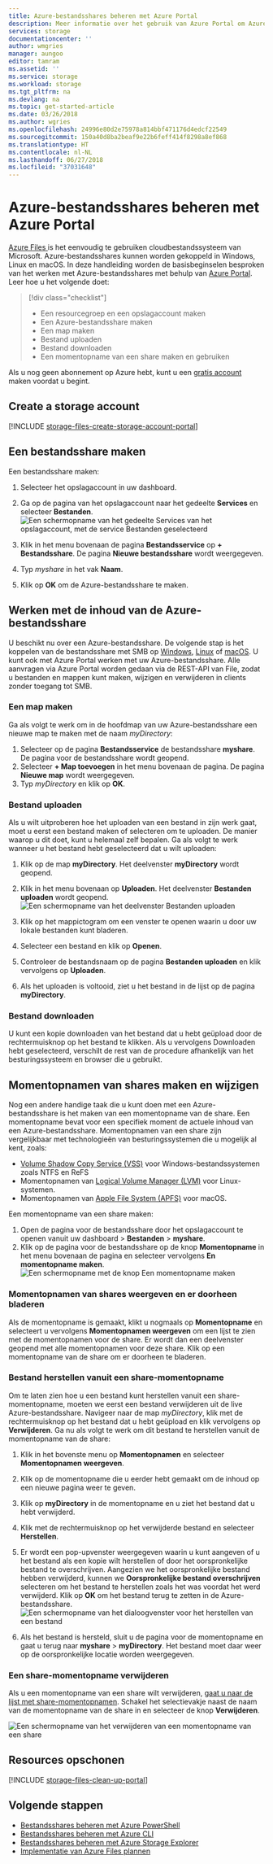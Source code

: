 ```yaml
---
title: Azure-bestandsshares beheren met Azure Portal
description: Meer informatie over het gebruik van Azure Portal om Azure Files te beheren.
services: storage
documentationcenter: ''
author: wmgries
manager: aungoo
editor: tamram
ms.assetid: ''
ms.service: storage
ms.workload: storage
ms.tgt_pltfrm: na
ms.devlang: na
ms.topic: get-started-article
ms.date: 03/26/2018
ms.author: wgries
ms.openlocfilehash: 24996e80d2e75978a814bbf471176d4edcf22549
ms.sourcegitcommit: 150a40d8ba2beaf9e22b6feff414f8298a8ef868
ms.translationtype: HT
ms.contentlocale: nl-NL
ms.lasthandoff: 06/27/2018
ms.locfileid: "37031648"
---
```

# <a name="managing-azure-file-shares-with-the-azure-portal"></a>Azure-bestandsshares beheren met Azure Portal 
[Azure Files ](storage-files-introduction.md) is het eenvoudig te gebruiken cloudbestandssysteem van Microsoft. Azure-bestandsshares kunnen worden gekoppeld in Windows, Linux en macOS. In deze handleiding worden de basisbeginselen besproken van het werken met Azure-bestandsshares met behulp van [Azure Portal](https://portal.azure.com/). Leer hoe u het volgende doet:

> [!div class="checklist"]
> * Een resourcegroep en een opslagaccount maken
> * Een Azure-bestandsshare maken 
> * Een map maken
> * Bestand uploaden 
> * Bestand downloaden
> * Een momentopname van een share maken en gebruiken

Als u nog geen abonnement op Azure hebt, kunt u een [gratis account](https://azure.microsoft.com/free/?WT.mc_id=A261C142F) maken voordat u begint.

## <a name="create-a-storage-account"></a>Create a storage account
[!INCLUDE [storage-files-create-storage-account-portal](../../../includes/storage-files-create-storage-account-portal.md)]

## <a name="create-a-file-share"></a>Een bestandsshare maken
Een bestandsshare maken:

1. Selecteer het opslagaccount in uw dashboard.
2. Ga op de pagina van het opslagaccount naar het gedeelte **Services** en selecteer **Bestanden**.
    ![Een schermopname van het gedeelte Services van het opslagaccount, met de service Bestanden geselecteerd](media/storage-how-to-use-files-portal/create-file-share-1.png)

3. Klik in het menu bovenaan de pagina **Bestandsservice** op **+ Bestandsshare**. De pagina **Nieuwe bestandsshare** wordt weergegeven.
4. Typ *myshare* in het vak **Naam**.
5. Klik op **OK** om de Azure-bestandsshare te maken.

## <a name="work-with-the-contents-of-the-azure-file-share"></a>Werken met de inhoud van de Azure-bestandsshare
U beschikt nu over een Azure-bestandsshare. De volgende stap is het koppelen van de bestandsshare met SMB op [Windows](storage-how-to-use-files-windows.md), [Linux](storage-how-to-use-files-linux.md) of [macOS](storage-how-to-use-files-mac.md). U kunt ook met Azure Portal werken met uw Azure-bestandsshare. Alle aanvragen via Azure Portal worden gedaan via de REST-API van File, zodat u bestanden en mappen kunt maken, wijzigen en verwijderen in clients zonder toegang tot SMB.

### <a name="create-a-directory"></a>Een map maken
Ga als volgt te werk om in de hoofdmap van uw Azure-bestandsshare een nieuwe map te maken met de naam *myDirectory*:

1. Selecteer op de pagina **Bestandsservice** de bestandsshare **myshare**. De pagina voor de bestandsshare wordt geopend.
2. Selecteer **+ Map toevoegen** in het menu bovenaan de pagina. De pagina **Nieuwe map** wordt weergegeven.
3. Typ *myDirectory* en klik op **OK**.

### <a name="upload-a-file"></a>Bestand uploaden 
Als u wilt uitproberen hoe het uploaden van een bestand in zijn werk gaat, moet u eerst een bestand maken of selecteren om te uploaden. De manier waarop u dit doet, kunt u helemaal zelf bepalen. Ga als volgt te werk wanneer u het bestand hebt geselecteerd dat u wilt uploaden:

1. Klik op de map **myDirectory**. Het deelvenster **myDirectory** wordt geopend.
2. Klik in het menu bovenaan op **Uploaden**. Het deelvenster **Bestanden uploaden** wordt geopend.  
    ![Een schermopname van het deelvenster Bestanden uploaden](media/storage-how-to-use-files-portal/upload-file-1.png)

3. Klik op het mappictogram om een venster te openen waarin u door uw lokale bestanden kunt bladeren. 
4. Selecteer een bestand en klik op **Openen**. 
5. Controleer de bestandsnaam op de pagina **Bestanden uploaden** en klik vervolgens op **Uploaden**.
6. Als het uploaden is voltooid, ziet u het bestand in de lijst op de pagina **myDirectory**.

### <a name="download-a-file"></a>Bestand downloaden
U kunt een kopie downloaden van het bestand dat u hebt geüpload door de rechtermuisknop op het bestand te klikken. Als u vervolgens Downloaden hebt geselecteerd, verschilt de rest van de procedure afhankelijk van het besturingssysteem en browser die u gebruikt.

## <a name="create-and-modify-share-snapshots"></a>Momentopnamen van shares maken en wijzigen
Nog een andere handige taak die u kunt doen met een Azure-bestandsshare is het maken van een momentopname van de share. Een momentopname bevat voor een specifiek moment de actuele inhoud van een Azure-bestandsshare. Momentopnamen van een share zijn vergelijkbaar met technologieën van besturingssystemen die u mogelijk al kent, zoals:
- [Volume Shadow Copy Service (VSS)](https://docs.microsoft.com/en-us/windows/desktop/VSS/volume-shadow-copy-service-portal) voor Windows-bestandssystemen zoals NTFS en ReFS
- Momentopnamen van [Logical Volume Manager (LVM)](https://en.wikipedia.org/wiki/Logical_Volume_Manager_(Linux)#Basic_functionality) voor Linux-systemen.
- Momentopnamen van [Apple File System (APFS)](https://developer.apple.com/library/content/documentation/FileManagement/Conceptual/APFS_Guide/Features/Features.html) voor macOS. 

Een momentopname van een share maken:

1. Open de pagina voor de bestandsshare door het opslagaccount te openen vanuit uw dashboard > **Bestanden** > **myshare**. 
2. Klik op de pagina voor de bestandsshare op de knop **Momentopname** in het menu bovenaan de pagina en selecteer vervolgens **En momentopname maken**.  
    ![Een schermopname met de knop Een momentopname maken](media/storage-how-to-use-files-portal/create-snapshot-1.png)

### <a name="list-and-browse-share-snapshots"></a>Momentopnamen van shares weergeven en er doorheen bladeren
Als de momentopname is gemaakt, klikt u nogmaals op **Momentopname** en selecteert u vervolgens **Momentopnamen weergeven** om een lijst te zien met de momentopnamen voor de share. Er wordt dan een deelvenster geopend met alle momentopnamen voor deze share. Klik op een momentopname van de share om er doorheen te bladeren.

### <a name="restore-from-a-share-snapshot"></a>Bestand herstellen vanuit een share-momentopname
Om te laten zien hoe u een bestand kunt herstellen vanuit een share-momentopname, moeten we eerst een bestand verwijderen uit de live Azure-bestandsshare. Navigeer naar de map *myDirectory*, klik met de rechtermuisknop op het bestand dat u hebt geüpload en klik vervolgens op **Verwijderen**. Ga nu als volgt te werk om dit bestand te herstellen vanuit de momentopname van de share:

1. Klik in het bovenste menu op **Momentopnamen** en selecteer **Momentopnamen weergeven**. 
2. Klik op de momentopname die u eerder hebt gemaakt om de inhoud op een nieuwe pagina weer te geven. 
3. Klik op **myDirectory** in de momentopname en u ziet het bestand dat u hebt verwijderd. 
4. Klik met de rechtermuisknop op het verwijderde bestand en selecteer **Herstellen**.
5. Er wordt een pop-upvenster weergegeven waarin u kunt aangeven of u het bestand als een kopie wilt herstellen of door het oorspronkelijke bestand te overschrijven. Aangezien we het oorspronkelijke bestand hebben verwijderd, kunnen we **Oorspronkelijke bestand overschrijven** selecteren om het bestand te herstellen zoals het was voordat het werd verwijderd. Klik op **OK** om het bestand terug te zetten in de Azure-bestandsshare.  
    ![Een schermopname van het dialoogvenster voor het herstellen van een bestand](media/storage-how-to-use-files-portal/restore-snapshot-1.png)

6. Als het bestand is hersteld, sluit u de pagina voor de momentopname en gaat u terug naar **myshare** > **myDirectory**. Het bestand moet daar weer op de oorspronkelijke locatie worden weergegeven.

### <a name="delete-a-share-snapshot"></a>Een share-momentopname verwijderen
Als u een momentopname van een share wilt verwijderen, [gaat u naar de lijst met share-momentopnamen](#list-and-browse-a-share-snapshot). Schakel het selectievakje naast de naam van de momentopname van de share in en selecteer de knop **Verwijderen**.

![Een schermopname van het verwijderen van een momentopname van een share](media/storage-how-to-use-files-portal/delete-snapshot-1.png)

## <a name="clean-up-resources"></a>Resources opschonen
[!INCLUDE [storage-files-clean-up-portal](../../../includes/storage-files-clean-up-portal.md)]

## <a name="next-steps"></a>Volgende stappen
- [Bestandsshares beheren met Azure PowerShell](storage-how-to-use-files-powershell.md)
- [Bestandsshares beheren met Azure CLI](storage-how-to-use-files-cli.md)
- [Bestandsshares beheren met Azure Storage Explorer](storage-how-to-use-files-storage-explorer.md)
- [Implementatie van Azure Files plannen](storage-files-planning.md)